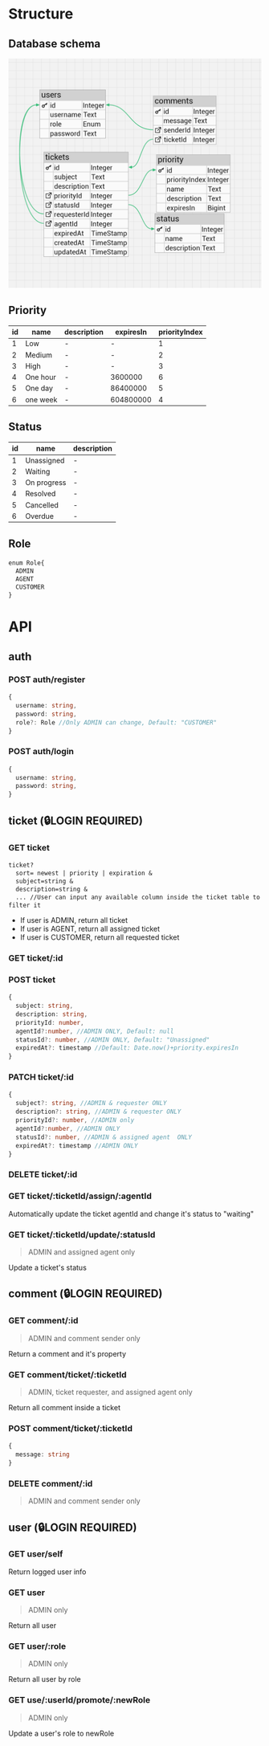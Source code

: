 # Structure
## Database schema
![](newSchema.png)
## Priority
| id| name | description | expiresIn | priorityIndex|
|-|-|-|-|-|
| 1 | Low |-|-|1|
| 2 | Medium |-|-|2|
| 3 | High |-|-|3|
| 4 | One hour |-| 3600000 |6|
| 5 | One day |-| 86400000 |5|
| 6 | one week |-| 604800000 |4|
## Status
| id| name | description | 
|-|-|-|
| 1 | Unassigned |-|
| 2 | Waiting |-|
| 3 | On progress |-|
| 4 | Resolved |-|
| 5 | Cancelled |-|
| 6 | Overdue |-|
## Role
```
enum Role{
  ADMIN
  AGENT
  CUSTOMER
}
```

# API

## auth
### POST auth/register
```ts
{
  username: string,
  password: string,
  role?: Role //Only ADMIN can change, Default: "CUSTOMER"
}
```
### POST auth/login
```ts
{
  username: string,
  password: string,
}
```

## ticket  (🔒LOGIN REQUIRED)
### GET ticket
```url
ticket?
  sort= newest | priority | expiration &
  subject=string &
  description=string &
  ... //User can input any available column inside the ticket table to filter it
```
- If user is ADMIN, return all ticket
- If user is AGENT, return all assigned ticket
- If user is CUSTOMER, return all requested ticket
### GET ticket/:id
### POST ticket
```ts
{
  subject: string,
  description: string,
  priorityId: number,
  agentId?:number, //ADMIN ONLY, Default: null
  statusId?: number, //ADMIN ONLY, Default: "Unassigned" 
  expiredAt?: timestamp //Default: Date.now()+priority.expiresIn
}
```
### PATCH ticket/:id
```ts
{
  subject?: string, //ADMIN & requester ONLY
  description?: string, //ADMIN & requester ONLY
  priorityId?: number, //ADMIN only
  agentId?:number, //ADMIN ONLY
  statusId?: number, //ADMIN & assigned agent  ONLY
  expiredAt?: timestamp //ADMIN ONLY
}
```
### DELETE ticket/:id
### GET ticket/:ticketId/assign/:agentId
Automatically update the ticket agentId and change it's status to "waiting"
### GET ticket/:ticketId/update/:statusId
> ADMIN and assigned agent only

Update a ticket's status

## comment (🔒LOGIN REQUIRED)
### GET comment/:id
> ADMIN and comment sender only

Return a comment and it's property
### GET comment/ticket/:ticketId
> ADMIN, ticket requester, and assigned agent only

Return all comment inside a ticket
### POST comment/ticket/:ticketId
```ts
{
  message: string
}

```
### DELETE comment/:id
> ADMIN and comment sender only


## user (🔒LOGIN REQUIRED)
### GET user/self
Return logged user info
### GET user
> ADMIN only

Return all user
### GET user/:role
> ADMIN only

Return all user by role
### GET use/:userId/promote/:newRole
> ADMIN only

Update a user's role to newRole